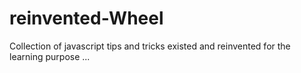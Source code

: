 # reinvented-Wheel
Collection of javascript tips and tricks existed and reinvented for the learning purpose 
...
